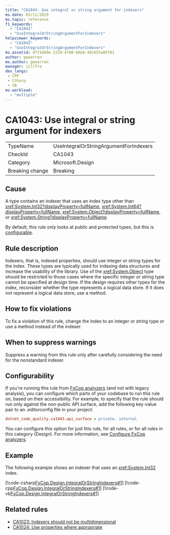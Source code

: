```yaml
---
title: "CA1043: Use integral or string argument for indexers"
ms.date: 03/11/2019
ms.topic: reference
f1_keywords:
  - "CA1043"
  - "UseIntegralOrStringArgumentForIndexers"
helpviewer_keywords:
  - "CA1043"
  - "UseIntegralOrStringArgumentForIndexers"
ms.assetid: d7f14b9e-2220-4f80-b6b8-48c655a05701
author: gewarren
ms.author: gewarren
manager: jillfra
dev_langs:
 - CPP
 - CSharp
 - VB
ms.workload:
  - "multiple"
---
```

# CA1043: Use integral or string argument for indexers

|||
|-|-|
|TypeName|UseIntegralOrStringArgumentForIndexers|
|CheckId|CA1043|
|Category|Microsoft.Design|
|Breaking change|Breaking|

## Cause

A type contains an indexer that uses an index type other than <xref:System.Int32?displayProperty=fullName>, <xref:System.Int64?displayProperty=fullName>, <xref:System.Object?displayProperty=fullName>, or <xref:System.String?displayProperty=fullName>.

By default, this rule only looks at public and protected types, but this is [configurable](#configurability).

## Rule description

Indexers, that is, indexed properties, should use integer or string types for the index. These types are typically used for indexing data structures and increase the usability of the library. Use of the <xref:System.Object> type should be restricted to those cases where the specific integer or string type cannot be specified at design time. If the design requires other types for the index, reconsider whether the type represents a logical data store. If it does not represent a logical data store, use a method.

## How to fix violations

To fix a violation of this rule, change the index to an integer or string type or use a method instead of the indexer.

## When to suppress warnings

Suppress a warning from this rule only after carefully considering the need for the nonstandard indexer.

## Configurability

If you're running this rule from [FxCop analyzers](install-fxcop-analyzers.md) (and not with legacy analysis), you can configure which parts of your codebase to run this rule on, based on their accessibility. For example, to specify that the rule should run only against the non-public API surface, add the following key-value pair to an .editorconfig file in your project:

```ini
dotnet_code_quality.ca1043.api_surface = private, internal
```

You can configure this option for just this rule, for all rules, or for all rules in this category (Design). For more information, see [Configure FxCop analyzers](configure-fxcop-analyzers.md).

## Example

The following example shows an indexer that uses an <xref:System.Int32> index.

[!code-csharp[FxCop.Design.IntegralOrStringIndexers#1](../code-quality/codesnippet/CSharp/ca1043-use-integral-or-string-argument-for-indexers_1.cs)]
[!code-cpp[FxCop.Design.IntegralOrStringIndexers#1](../code-quality/codesnippet/CPP/ca1043-use-integral-or-string-argument-for-indexers_1.cpp)]
[!code-vb[FxCop.Design.IntegralOrStringIndexers#1](../code-quality/codesnippet/VisualBasic/ca1043-use-integral-or-string-argument-for-indexers_1.vb)]

## Related rules

- [CA1023: Indexers should not be multidimensional](../code-quality/ca1023-indexers-should-not-be-multidimensional.md)
- [CA1024: Use properties where appropriate](../code-quality/ca1024-use-properties-where-appropriate.md)